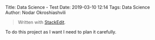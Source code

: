 Title: Data Science - Test
Date: 2019-03-10 12:14
Tags: Data Science
Author: Nodar Okroshiashvili



> Written with [StackEdit](https://stackedit.io/).



To do this project as I want I need to plan it carefully.


